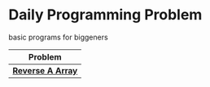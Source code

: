 # Daily Programming Problem

basic programs for biggeners

|Problem| 
|-|
|[**Reverse A Array**](https://github.com/skybarer/dialy-programming/blob/master/src/inkollu/akash/ArrayReverse.java)|
